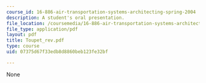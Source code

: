 ```yaml
---
course_id: 16-886-air-transportation-systems-architecting-spring-2004
description: A student's oral presentation.
file_location: /coursemedia/16-886-air-transportation-systems-architecting-spring-2004/07375d67f33edb8d8860beb123fe32bf_Toupet_rev.pdf
file_type: application/pdf
layout: pdf
title: Toupet_rev.pdf
type: course
uid: 07375d67f33edb8d8860beb123fe32bf

---
```

None